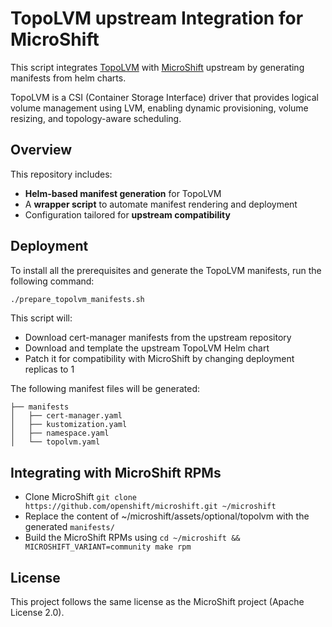 # TopoLVM upstream Integration for MicroShift

This script integrates [TopoLVM](https://github.com/topolvm/topolvm) with
[MicroShift](https://github.com/openshift/microshift) upstream by generating
manifests from helm charts.

TopoLVM is a CSI (Container Storage Interface) driver that provides logical
volume management using LVM, enabling dynamic provisioning, volume resizing,
and topology-aware scheduling.

## Overview

This repository includes:
- **Helm-based manifest generation** for TopoLVM
- A **wrapper script** to automate manifest rendering and deployment
- Configuration tailored for **upstream compatibility**

## Deployment

To install all the prerequisites and generate the TopoLVM manifests,
run the following command:

```bash
./prepare_topolvm_manifests.sh
```

This script will:
- Download cert-manager manifests from the upstream repository
- Download and template the upstream TopoLVM Helm chart
- Patch it for compatibility with MicroShift by changing deployment replicas to 1

The following manifest files will be generated:

```
├── manifests
│   ├── cert-manager.yaml
│   ├── kustomization.yaml
│   ├── namespace.yaml
│   └── topolvm.yaml
```

## Integrating with MicroShift RPMs

- Clone MicroShift `git clone https://github.com/openshift/microshift.git ~/microshift` 
- Replace the content of ~/microshift/assets/optional/topolvm with the generated `manifests/`
- Build the MicroShift RPMs using `cd ~/microshift && MICROSHIFT_VARIANT=community make rpm`

## License

This project follows the same license as the MicroShift project (Apache License 2.0).
